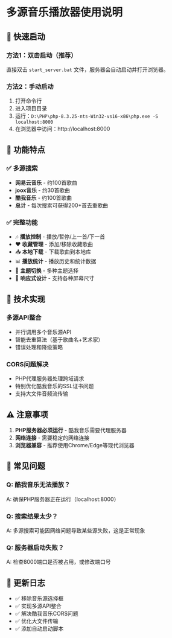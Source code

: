 # 多源音乐播放器使用说明

## 🚀 快速启动

### 方法1：双击启动（推荐）
直接双击 `start_server.bat` 文件，服务器会自动启动并打开浏览器。

### 方法2：手动启动
1. 打开命令行
2. 进入项目目录
3. 运行：`D:\PHP\php-8.3.25-nts-Win32-vs16-x86\php.exe -S localhost:8000`
4. 在浏览器中访问：http://localhost:8000

## 🎵 功能特点

### ✅ 多源搜索
- **网易云音乐** - 约100首歌曲
- **joox音乐** - 约30首歌曲  
- **酷我音乐** - 约100首歌曲
- **总计** - 每次搜索可获得200+首去重歌曲

### ✅ 完整功能
- 🎶 **播放控制** - 播放/暂停/上一首/下一首
- ❤️ **收藏管理** - 添加/移除收藏歌曲
- 📥 **本地下载** - 下载歌曲到本地库
- 📊 **播放统计** - 播放历史和统计数据
- 🎨 **主题切换** - 多种主题选择
- 📱 **响应式设计** - 支持各种屏幕尺寸

## 🔧 技术实现

### 多源API整合
- 并行调用多个音乐源API
- 智能去重算法（基于歌曲名+艺术家）
- 错误处理和降级策略

### CORS问题解决
- PHP代理服务器处理跨域请求
- 特别优化酷我音乐的SSL证书问题
- 支持大文件音频流传输

## ⚠️ 注意事项

1. **PHP服务器必须运行** - 酷我音乐需要代理服务器
2. **网络连接** - 需要稳定的网络连接
3. **浏览器兼容** - 推荐使用Chrome/Edge等现代浏览器

## 🐛 常见问题

### Q: 酷我音乐无法播放？
A: 确保PHP服务器正在运行（localhost:8000）

### Q: 搜索结果太少？
A: 多源搜索可能因网络问题导致某些源失败，这是正常现象

### Q: 服务器启动失败？
A: 检查8000端口是否被占用，或修改端口号

## 📝 更新日志

- ✅ 移除音乐源选择框
- ✅ 实现多源API整合
- ✅ 解决酷我音乐CORS问题
- ✅ 优化大文件传输
- ✅ 添加自动启动脚本
